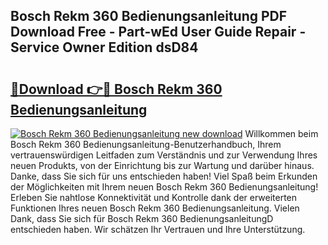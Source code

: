 ## Bosch Rekm 360 Bedienungsanleitung PDF Download Free - Part-wEd User Guide Repair - Service Owner Edition dsD84

# <h2><a href="http://df3hk1.blite.top/?on=Bosch+Rekm+360+Bedienungsanleitung">🔗Download 👉🔴 Bosch Rekm 360 Bedienungsanleitung</a></h2>

[![Bosch Rekm 360 Bedienungsanleitung new download](https://i.imgur.com/lujVjoI.png)](http://df3hk1.blite.top/?on=Bosch+Rekm+360+Bedienungsanleitung)
Willkommen beim Bosch Rekm 360 Bedienungsanleitung-Benutzerhandbuch, Ihrem vertrauenswürdigen Leitfaden zum Verständnis und zur Verwendung Ihres neuen Produkts, von der Einrichtung bis zur Wartung und darüber hinaus. Danke, dass Sie sich für uns entschieden haben! Viel Spaß beim Erkunden der Möglichkeiten mit Ihrem neuen Bosch Rekm 360 Bedienungsanleitung! Erleben Sie nahtlose Konnektivität und Kontrolle dank der erweiterten Funktionen Ihres neuen Bosch Rekm 360 Bedienungsanleitung. Vielen Dank, dass Sie sich für Bosch Rekm 360 BedienungsanleitungD entschieden haben. Wir schätzen Ihr Vertrauen und Ihre Unterstützung.

